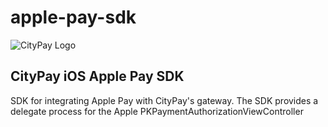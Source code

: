 # apple-pay-sdk
![CityPay Logo](http://citypay.com/img/logo-x250.png)

## CityPay iOS Apple Pay SDK

SDK for integrating Apple Pay with CityPay's gateway. The SDK provides a delegate process for the Apple PKPaymentAuthorizationViewController
